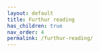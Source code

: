```yaml
---
layout: default
title: Furthur reading
has_children: true
nav_order: 4
permalink: /furthur-reading/
---
```


